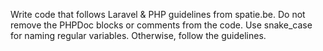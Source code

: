 
  Write code that follows Laravel & PHP guidelines from spatie.be.
  Do not remove the PHPDoc blocks or comments from the code.
  Use snake_case for naming regular variables. Otherwise, follow the guidelines.
